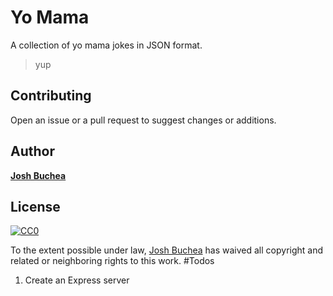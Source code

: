 # Yo Mama

A collection of yo mama jokes in JSON format.
>  yup
## Contributing

Open an issue or a pull request to suggest changes or additions.

## Author

**[Josh Buchea](http://joshbuchea.com/)**

## License

[![CC0](http://i.creativecommons.org/p/zero/1.0/88x31.png)](http://creativecommons.org/publicdomain/zero/1.0/)

To the extent possible under law, [Josh Buchea](http://joshbuchea.com) has waived all copyright and related or neighboring rights to this work.
#Todos

1. Create an Express server 
